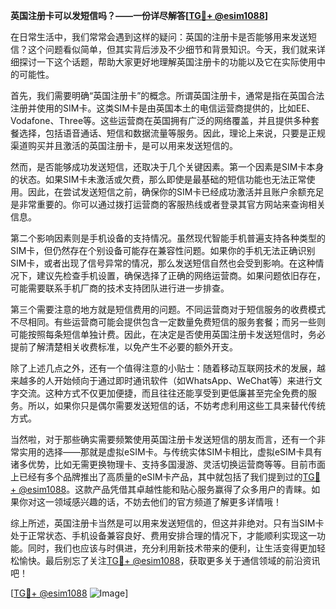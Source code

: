 **英国注册卡可以发短信吗？——一份详尽解答[[TG💪+ @esim1088](https://t.me/s/esim1088)]**

在日常生活中，我们常常会遇到这样的疑问：英国的注册卡是否能够用来发送短信？这个问题看似简单，但其实背后涉及不少细节和背景知识。今天，我们就来详细探讨一下这个话题，帮助大家更好地理解英国注册卡的功能以及它在实际使用中的可能性。

首先，我们需要明确“英国注册卡”的概念。所谓英国注册卡，通常是指在英国合法注册并使用的SIM卡。这类SIM卡是由英国本土的电信运营商提供的，比如EE、Vodafone、Three等。这些运营商在英国拥有广泛的网络覆盖，并且提供多种套餐选择，包括语音通话、短信和数据流量等服务。因此，理论上来说，只要是正规渠道购买并且激活的英国注册卡，是可以用来发送短信的。

然而，是否能够成功发送短信，还取决于几个关键因素。第一个因素是SIM卡本身的状态。如果SIM卡未激活或欠费，那么即使是最基础的短信功能也无法正常使用。因此，在尝试发送短信之前，确保你的SIM卡已经成功激活并且账户余额充足是非常重要的。你可以通过拨打运营商的客服热线或者登录其官方网站来查询相关信息。

第二个影响因素则是手机设备的支持情况。虽然现代智能手机普遍支持各种类型的SIM卡，但仍然存在个别设备可能存在兼容性问题。如果你的手机无法正确识别SIM卡，或者出现了信号异常的情况，那么发送短信自然也会受到影响。在这种情况下，建议先检查手机设置，确保选择了正确的网络运营商。如果问题依旧存在，可能需要联系手机厂商的技术支持团队进行进一步排查。

第三个需要注意的地方就是短信费用的问题。不同运营商对于短信服务的收费模式不尽相同。有些运营商可能会提供包含一定数量免费短信的服务套餐；而另一些则可能按照每条短信单独计费。因此，在决定是否使用英国注册卡发送短信时，务必提前了解清楚相关收费标准，以免产生不必要的额外开支。

除了上述几点之外，还有一个值得注意的小贴士：随着移动互联网技术的发展，越来越多的人开始倾向于通过即时通讯软件（如WhatsApp、WeChat等）来进行文字交流。这种方式不仅更加便捷，而且往往还能享受到更低廉甚至完全免费的服务。所以，如果你只是偶尔需要发送短信的话，不妨考虑利用这些工具来替代传统方式。

当然啦，对于那些确实需要频繁使用英国注册卡发送短信的朋友而言，还有一个非常实用的选择——那就是虚拟eSIM卡。与传统实体SIM卡相比，虚拟eSIM卡具有诸多优势，比如无需更换物理卡、支持多国漫游、灵活切换运营商等等。目前市面上已经有多个品牌推出了高质量的eSIM卡产品，其中就包括了我们提到过的[TG💪+ @esim1088](https://t.me/s/esim1088)。这款产品凭借其卓越性能和贴心服务赢得了众多用户的青睐。如果你对这一领域感兴趣的话，不妨去他们的官方频道了解更多详情哦！

综上所述，英国注册卡当然是可以用来发送短信的，但这并非绝对。只有当SIM卡处于正常状态、手机设备兼容良好、费用安排合理的情况下，才能顺利实现这一功能。同时，我们也应该与时俱进，充分利用新技术带来的便利，让生活变得更加轻松愉快。最后别忘了关注[TG💪+ @esim1088](https://t.me/s/esim1088)，获取更多关于通信领域的前沿资讯吧！

[[TG💪+ @esim1088](https://t.me/s/esim1088) ![Image](https://i.postimg.cc/4NQfJmqS/Snipaste-2025-05-13-00-14-12.png)]